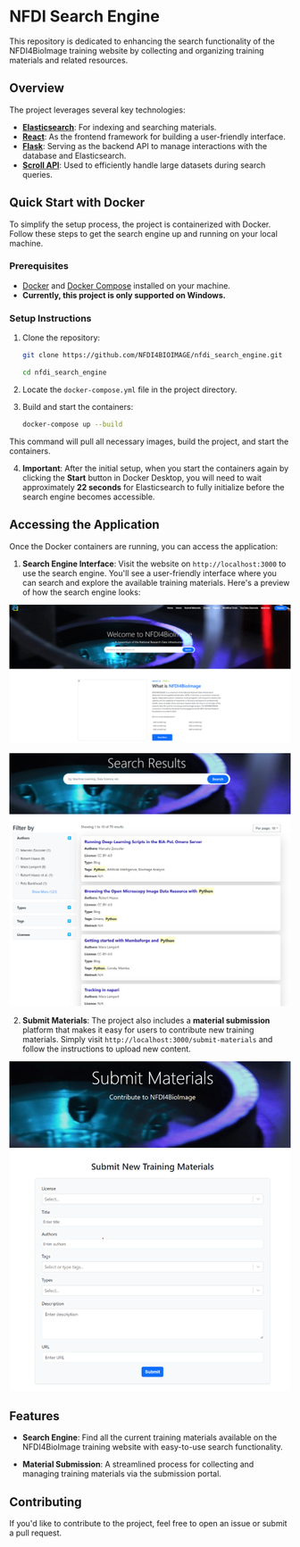 # NFDI Search Engine

This repository is dedicated to enhancing the search functionality of the NFDI4BioImage training website by collecting and organizing training materials and related resources.

## Overview

The project leverages several key technologies:

- **[Elasticsearch](https://www.elastic.co/guide/en/elasticsearch/reference/current/index.html)**: For indexing and searching materials.
- **[React](https://react.dev/learn)**: As the frontend framework for building a user-friendly interface.
- **[Flask](https://flask.palletsprojects.com/en/latest/)**: Serving as the backend API to manage interactions with the database and Elasticsearch.
- **[Scroll API](https://www.elastic.co/guide/en/elasticsearch/reference/current/scroll-api.html)**: Used to efficiently handle large datasets during search queries.


## Quick Start with Docker

To simplify the setup process, the project is containerized with Docker. Follow these steps to get the search engine up and running on your local machine.

### Prerequisites
- [Docker](https://www.docker.com/) and [Docker Compose](https://docs.docker.com/compose/install/) installed on your machine.
- **Currently, this project is only supported on Windows.**

### Setup Instructions

1. Clone the repository:
   ```bash
   git clone https://github.com/NFDI4BIOIMAGE/nfdi_search_engine.git
   ```
   ```bash
   cd nfdi_search_engine
   ```

2. Locate the `docker-compose.yml` file in the project directory.

3. Build and start the containers:
   ```bash
   docker-compose up --build
   ```

This command will pull all necessary images, build the project, and start the containers.

4. **Important**: After the initial setup, when you start the containers again by clicking the **Start** button in Docker Desktop, you will need to wait approximately **22 seconds** for Elasticsearch to fully initialize before the search engine becomes accessible.


## Accessing the Application

Once the Docker containers are running, you can access the application:

1. **Search Engine Interface**: Visit the website on `http://localhost:3000` to use the search engine. You'll see a user-friendly interface where you can search and explore the available training materials. Here's a preview of how the search engine looks:

  ![Search Engine ](./images/search_engine.png)

  ![Search Engine Results](./images/search_results.png)

2. **Submit Materials**: The project also includes a **material submission** platform that makes it easy for users to contribute new training materials. Simply visit `http://localhost:3000/submit-materials` and follow the instructions to upload new content.

  ![Submit Materials](./images/submit_materials.png)


## Features

- **Search Engine**: Find all the current training materials available on the NFDI4BioImage training website with easy-to-use search functionality.
  

- **Material Submission**: A streamlined process for collecting and managing training materials via the submission portal.


## Contributing

If you'd like to contribute to the project, feel free to open an issue or submit a pull request.



